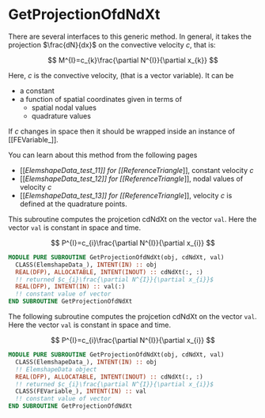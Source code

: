 # GetProjectionOfdNdXt

There are several interfaces to this generic method. In general, it takes the projection $\frac{dN}{dx}$ on the convective velocity $c$, that is:

$$
M^{I}=c_{k}\frac{\partial N^{I}}{\partial x_{k}}
$$

Here, $c$ is the convective velocity, (that is a vector variable). It can be

- a constant
- a function of spatial coordinates given in terms of
  - spatial nodal values
  - quadrature values

If $c$ changes in space then it should be wrapped inside an instance of [[FEVariable_]].

You can learn about this method from the following pages

- [[_ElemshapeData_test_11]] for [[ReferenceTriangle_]], constant velocity $c$
- [[_ElemshapeData_test_12]] for [[ReferenceTriangle_]], nodal values of velocity $c$
- [[_ElemshapeData_test_13]] for [[ReferenceTriangle_]], velocity $c$ is defined at the quadrature points.

This subroutine computes the projcetion cdNdXt on the vector `val`. Here the vector `val` is constant in space and time.

$$
P^{I}=c_{i}\frac{\partial N^{I}}{\partial x_{i}}
$$

```fortran
MODULE PURE SUBROUTINE GetProjectionOfdNdXt(obj, cdNdXt, val)
  CLASS(ElemshapeData_), INTENT(IN) :: obj
  REAL(DFP), ALLOCATABLE, INTENT(INOUT) :: cdNdXt(:, :)
  !! returned $c_{i}\frac{\partial N^{I}}{\partial x_{i}}$
  REAL(DFP), INTENT(IN) :: val(:)
  !! constant value of vector
END SUBROUTINE GetProjectionOfdNdXt
```

The following subroutine computes the projcetion cdNdXt on the vector `val`. Here the vector `val` is constant in space and time.

$$
P^{I}=c_{i}\frac{\partial N^{I}}{\partial x_{i}}
$$

```fortran
MODULE PURE SUBROUTINE GetProjectionOfdNdXt(obj, cdNdXt, val)
  CLASS(ElemshapeData_), INTENT(IN) :: obj
  !! ElemshapeData object
  REAL(DFP), ALLOCATABLE, INTENT(INOUT) :: cdNdXt(:, :)
  !! returned $c_{i}\frac{\partial N^{I}}{\partial x_{i}}$
  CLASS(FEVariable_), INTENT(IN) :: val
  !! constant value of vector
END SUBROUTINE GetProjectionOfdNdXt
```
